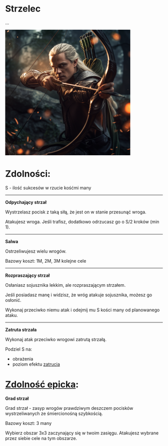 # Strzelec

...

<img src="imgs/strzelec.png" width="400">

# Zdolności:

S - ilość sukcesów w rzucie kośćmi many

___

**Odpychający strzał**

Wystrzelasz pocisk z taką siłą, że jest on w stanie przesunąć wroga.

Atakujesz wroga. Jeśli trafisz, dodatkowo odrzucasz go o S/2 kroków (min 1).
___
**Salwa**

Ostrzeliwujesz wielu wrogów.

Bazowy koszt: 1M, 2M, 3M kolejne cele
___
**Rozpraszający strzał**

Osłaniasz sojusznika lekkim, ale rozpraszającym strzałem.

Jeśli posiadasz manę i widzisz, że wróg atakuje sojusznika, możesz go osłonić. 

Wykonaj przeciwko niemu atak i odejmij mu S kości many od planowanego ataku.
___
**Zatruta strzała**

Wykonaj atak przeciwko wrogowi zatrutą strzałą. 

Podziel S na:
* obrażenia
* poziom efektu [zatrucia](/docs/efekty/zatrucie.md)

# [Zdolność epicka](/docs/zdolnosc-epicka.md):

**Grad strzał**

Grad strzał - zasyp wrogów prawdziwym deszczem pocisków wystrzeliwanych ze śmiercionośną szybkością.

Bazowy koszt: 3 many

Wybierz obszar 3x3 zaczynający się w twoim zasięgu. Atakujesz wybrane przez siebie cele na tym obszarze.
